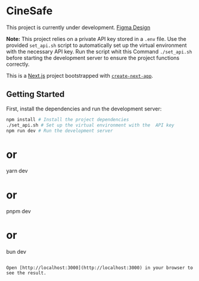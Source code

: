 # CineSafe

This project is currently under development.
[Figma Design](https://www.figma.com/design/j10hdTjQNBUvJuA1TodK6d/Untitled?node-id=0-1&t=wtjMMQJ4m2vmfYrA-1)

**Note:** This project relies on a private API key stored in a `.env` file. Use the provided `set_api.sh` script to automatically set up the virtual environment with the necessary API key. Run the script whit this Command ```./set_api.sh``` before starting the development server to ensure the project functions correctly.

This is a [Next.js](https://nextjs.org) project bootstrapped with [`create-next-app`](https://nextjs.org/docs/app/api-reference/cli/create-next-app).

## Getting Started

First, install the dependencies and run the development server:


```bash
npm install # Install the project dependencies
./set_api.sh # Set up the virtual environment with the  API key
npm run dev # Run the development server
```
# or
yarn dev
# or
pnpm dev
# or
bun dev
```

Open [http://localhost:3000](http://localhost:3000) in your browser to see the result.
